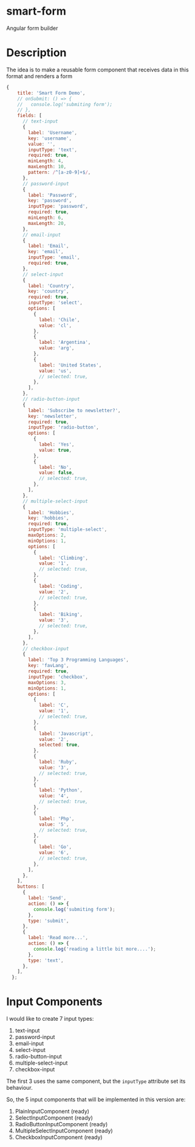# smart-form

Angular form builder

# Description

The idea is to make a reusable form component that receives data in this format and renders a form

```javascript
{
    title: 'Smart Form Demo',
    // onSubmit: () => {
    //   console.log('submiting form');
    // },
    fields: [
      // text-input
      {
        label: 'Username',
        key: 'username',
        value: '',
        inputType: 'text',
        required: true,
        minLength: 4,
        maxLength: 10,
        pattern: /^[a-z0-9]+$/,
      },
      // password-input
      {
        label: 'Password',
        key: 'password',
        inputType: 'password',
        required: true,
        minLength: 6,
        maxLength: 20,
      },
      // email-input
      {
        label: 'Email',
        key: 'email',
        inputType: 'email',
        required: true,
      },
      // select-input
      {
        label: 'Country',
        key: 'country',
        required: true,
        inputType: 'select',
        options: [
          {
            label: 'Chile',
            value: 'cl',
          },
          {
            label: 'Argentina',
            value: 'arg',
          },
          {
            label: 'United States',
            value: 'us',
            // selected: true,
          },
        ],
      },
      // radio-button-input
      {
        label: 'Subscribe to newsletter?',
        key: 'newsletter',
        required: true,
        inputType: 'radio-button',
        options: [
          {
            label: 'Yes',
            value: true,
          },
          {
            label: 'No',
            value: false,
            // selected: true,
          },
        ],
      },
      // multiple-select-input
      {
        label: 'Hobbies',
        key: 'hobbies',
        required: true,
        inputType: 'multiple-select',
        maxOptions: 2,
        minOptions: 1,
        options: [
          {
            label: 'Climbing',
            value: '1',
            // selected: true,
          },
          {
            label: 'Coding',
            value: '2',
            // selected: true,
          },
          {
            label: 'Biking',
            value: '3',
            // selected: true,
          },
        ],
      },
      // checkbox-input
      {
        label: 'Top 3 Programming Languages',
        key: 'favLang',
        required: true,
        inputType: 'checkbox',
        maxOptions: 3,
        minOptions: 1,
        options: [
          {
            label: 'C',
            value: '1',
            // selected: true,
          },
          {
            label: 'Javascript',
            value: '2',
            selected: true,
          },
          {
            label: 'Ruby',
            value: '3',
            // selected: true,
          },
          {
            label: 'Python',
            value: '4',
            // selected: true,
          },
          {
            label: 'Php',
            value: '5',
            // selected: true,
          },
          {
            label: 'Go',
            value: '6',
            // selected: true,
          },
        ],
      },
    ],
    buttons: [
      {
        label: 'Send',
        action: () => {
          console.log('submiting form');
        },
        type: 'submit',
      },
      {
        label: 'Read more...',
        action: () => {
          console.log('reading a little bit more....');
        },
        type: 'text',
      },
    ],
  };
```

# Input Components

I would like to create 7 input types:
1. text-input
2. password-input
3. email-input
4. select-input
5. radio-button-input
6. multiple-select-input
7. checkbox-input

The first 3 uses the same component, but the `inputType` attribute set its behaviour.

So, the 5 input components that will be implemented in this version are:
1. PlainInputComponent (ready)
2. SelectInputComponent (ready)
3. RadioButtonInputComponent (ready)
4. MultipleSelectInputComponent (ready)
5. CheckboxInputComponent (ready)